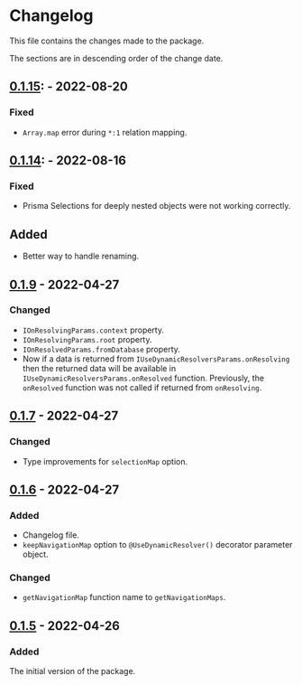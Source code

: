 # Changelog
This file contains the changes made to the package.

The sections are in descending order of the change date.

## [0.1.15]: - 2022-08-20
### Fixed
- `Array.map` error during `*:1` relation mapping.

## [0.1.14]: - 2022-08-16
### Fixed
- Prisma Selections for deeply nested objects were not working correctly.

## Added
- Better way to handle renaming.

## [0.1.9] - 2022-04-27
### Changed
- `IOnResolvingParams.context` property.
- `IOnResolvingParams.root` property.
- `IOnResolvedParams.fromDatabase` property.
- Now if a data is returned from `IUseDynamicResolversParams.onResolving` then
the returned data will be available in `IUseDynamicResolversParams.onResolved`
function. Previously, the `onResolved` function was not called if returned
from `onResolving`.

## [0.1.7] - 2022-04-27
### Changed
- Type improvements for `selectionMap` option.

## [0.1.6] - 2022-04-27
### Added
- Changelog file.
- `keepNavigationMap` option to `@UseDynamicResolver()` decorator parameter
object.

### Changed
- `getNavigationMap` function name to `getNavigationMaps`.

## [0.1.5] - 2022-04-26
### Added
The initial version of the package.

[Unreleased]: https://github.com/incetarik/nestjs-prisma-dynamic-resolvers/compare/v1.0.0...HEAD
[0.1.15]: https://github.com/incetarik/nestjs-prisma-dynamic-resolvers/compare/0.1.14...0.1.15
[0.1.14]: https://github.com/incetarik/nestjs-prisma-dynamic-resolvers/compare/0.1.13...0.1.14
[0.1.13]: https://github.com/incetarik/nestjs-prisma-dynamic-resolvers/compare/0.1.9...0.1.13
[0.1.9]: https://github.com/incetarik/nestjs-prisma-dynamic-resolvers/compare/0.1.7...0.1.9
[0.1.7]: https://github.com/incetarik/nestjs-prisma-dynamic-resolvers/compare/0.1.6...0.1.7
[0.1.6]: https://github.com/incetarik/nestjs-prisma-dynamic-resolvers/compare/0.1.5...0.1.6
[0.1.5]: https://github.com/incetarik/nestjs-prisma-dynamic-resolvers/releases/tag/0.1.5
